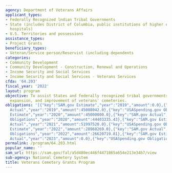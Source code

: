 ```yaml
---
agency: Department of Veterans Affairs
applicant_types:
- Federally Recognized lndian Tribal Governments
- State (includes District of Columbia, public institutions of higher education and
  hospitals)
- U.S. Territories and possessions
assistance_types:
- Project Grants
beneficiary_types:
- Veteran/Service person/Reservist (including dependents
categories:
- Community Development
- Community Development - Construction, Renewal and Operations
- Income Security and Social Services
- Income Security and Social Services - Veterans Services
cfda: '64.203'
fiscal_year: '2022'
layout: program
objective: To assist States and federally recognized tribal governments in the establishment,
  expansion, and improvement of veterans' cemeteries.
obligations: '[{"key":"SAM.gov Estimate","year":"2019","amount":0.0},{"key":"SAM.gov
  Actual","year":"2019","amount":45008042.0},{"key":"USASpending.gov Obligations","year":"2019","amount":42868140.26},{"key":"SAM.gov
  Estimate","year":"2020","amount":45000000.0},{"key":"SAM.gov Actual","year":"2020","amount":0.0},{"key":"USASpending.gov
  Obligations","year":"2020","amount":44403335.43},{"key":"SAM.gov Estimate","year":"2021","amount":50000000.0},{"key":"SAM.gov
  Actual","year":"2021","amount":51997520.0},{"key":"USASpending.gov Obligations","year":"2021","amount":49131870.54},{"key":"SAM.gov
  Estimate","year":"2022","amount":28968269.0},{"key":"SAM.gov Actual","year":"2022","amount":28968269.0},{"key":"USASpending.gov
  Obligations","year":"2022","amount":26620719.81},{"key":"SAM.gov Estimate","year":"2023","amount":63430000.0},{"key":"SAM.gov
  Actual","year":"2023","amount":0.0},{"key":"USASpending.gov Obligations","year":"2023","amount":11461644.6}]'
permalink: /program/64.203.html
popular_name: ''
sam_url: https://sam.gov/fal/a5d480ec446f4471865a654e213e34b7/view
sub-agency: National Cemetery System
title: Veterans Cemetery Grants Program
---
```

